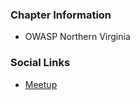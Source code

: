 ### Chapter Information
* OWASP Northern Virginia

### Social Links
* [Meetup](https://www.meetup.com/OWASP-Atlanta/)

